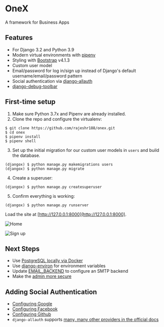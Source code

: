 # OneX

A framework for Business Apps

## Features

- For Django 3.2 and Python 3.9
- Modern virtual environments with [pipenv](https://github.com/pypa/pipenv)
- Styling with [Bootstrap](https://github.com/twbs/bootstrap) v4.1.3
- Custom user model
- Email/password for log in/sign up instead of Django's default username/email/password pattern
- Social authentication via [django-allauth](https://github.com/pennersr/django-allauth)
- [django-debug-toolbar](https://github.com/jazzband/django-debug-toolbar)

## First-time setup

1.  Make sure Python 3.7x and Pipenv are already installed.
2.  Clone the repo and configure the virtualenv:

```
$ git clone https://github.com/rajeshr188/onex.git
$ cd onex
$ pipenv install
$ pipenv shell
```

3.  Set up the initial migration for our custom user models in `users` and build the database.

```
(djangox) $ python manage.py makemigrations users
(djangox) $ python manage.py migrate
```

4.  Create a superuser:

```
(djangox) $ python manage.py createsuperuser
```

5.  Confirm everything is working:

```
(djangox) $ python manage.py runserver
```

Load the site at [http://127.0.0.1:8000](http://127.0.0.1:8000).

![Home](static/images/home.png)

![Sign up](static/images/signup.png)

<!-- ![Log in](static/images/login.png)

![About](static/images/about.png)

![Forget password](static/images/forgetpassword.png) -->

## Next Steps

- Use [PostgreSQL locally via Docker](https://wsvincent.com/django-docker-postgresql/)
- Use [django-environ](https://github.com/joke2k/django-environ) for environment variables
- Update [EMAIL_BACKEND](https://docs.djangoproject.com/en/2.0/topics/email/#module-django.core.mail) to configure an SMTP backend
- Make the [admin more secure](https://opensource.com/article/18/1/10-tips-making-django-admin-more-secure)

## Adding Social Authentication

- [Configuring Google](https://wsvincent.com/django-allauth-tutorial-custom-user-model/#google-credentials)
- [Configuring Facebook](http://www.sarahhagstrom.com/2013/09/the-missing-django-allauth-tutorial/#Create_and_configure_a_Facebook_app)
- [Configuring Github](https://wsvincent.com/django-allauth-tutorial/)
- `django-allauth` supports [many, many other providers in the official docs](https://django-allauth.readthedocs.io/en/latest/providers.html)
